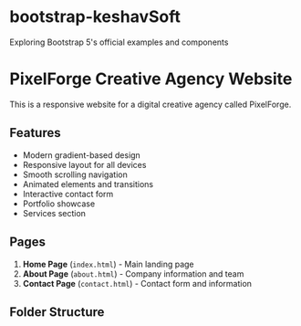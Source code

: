 # bootstrap-keshavSoft
Exploring Bootstrap 5's official examples and  components
# PixelForge Creative Agency Website

This is a responsive website for a digital creative agency called PixelForge.

## Features
- Modern gradient-based design
- Responsive layout for all devices
- Smooth scrolling navigation
- Animated elements and transitions
- Interactive contact form
- Portfolio showcase
- Services section

## Pages
1. **Home Page** (`index.html`) - Main landing page
2. **About Page** (`about.html`) - Company information and team
3. **Contact Page** (`contact.html`) - Contact form and information

## Folder Structure
